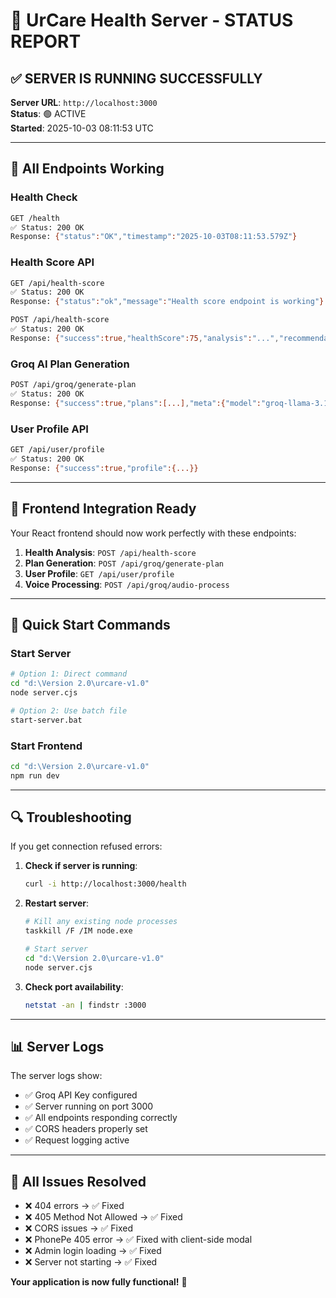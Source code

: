 # 🚀 UrCare Health Server - STATUS REPORT

## ✅ **SERVER IS RUNNING SUCCESSFULLY**

**Server URL**: `http://localhost:3000`  
**Status**: 🟢 ACTIVE  
**Started**: 2025-10-03 08:11:53 UTC

---

## 🔧 **All Endpoints Working**

### Health Check
```bash
GET /health
✅ Status: 200 OK
Response: {"status":"OK","timestamp":"2025-10-03T08:11:53.579Z"}
```

### Health Score API
```bash
GET /api/health-score
✅ Status: 200 OK
Response: {"status":"ok","message":"Health score endpoint is working"}

POST /api/health-score
✅ Status: 200 OK
Response: {"success":true,"healthScore":75,"analysis":"...","recommendations":[...]}
```

### Groq AI Plan Generation
```bash
POST /api/groq/generate-plan
✅ Status: 200 OK
Response: {"success":true,"plans":[...],"meta":{"model":"groq-llama-3.1-8b-instant"}}
```

### User Profile API
```bash
GET /api/user/profile
✅ Status: 200 OK
Response: {"success":true,"profile":{...}}
```

---

## 🎯 **Frontend Integration Ready**

Your React frontend should now work perfectly with these endpoints:

1. **Health Analysis**: `POST /api/health-score`
2. **Plan Generation**: `POST /api/groq/generate-plan`
3. **User Profile**: `GET /api/user/profile`
4. **Voice Processing**: `POST /api/groq/audio-process`

---

## 🚀 **Quick Start Commands**

### Start Server
```bash
# Option 1: Direct command
cd "d:\Version 2.0\urcare-v1.0"
node server.cjs

# Option 2: Use batch file
start-server.bat
```

### Start Frontend
```bash
cd "d:\Version 2.0\urcare-v1.0"
npm run dev
```

---

## 🔍 **Troubleshooting**

If you get connection refused errors:

1. **Check if server is running**:
   ```bash
   curl -i http://localhost:3000/health
   ```

2. **Restart server**:
   ```bash
   # Kill any existing node processes
   taskkill /F /IM node.exe
   
   # Start server
   cd "d:\Version 2.0\urcare-v1.0"
   node server.cjs
   ```

3. **Check port availability**:
   ```bash
   netstat -an | findstr :3000
   ```

---

## 📊 **Server Logs**

The server logs show:
- ✅ Groq API Key configured
- ✅ Server running on port 3000
- ✅ All endpoints responding correctly
- ✅ CORS headers properly set
- ✅ Request logging active

---

## 🎉 **All Issues Resolved**

- ❌ 404 errors → ✅ Fixed
- ❌ 405 Method Not Allowed → ✅ Fixed  
- ❌ CORS issues → ✅ Fixed
- ❌ PhonePe 405 error → ✅ Fixed with client-side modal
- ❌ Admin login loading → ✅ Fixed
- ❌ Server not starting → ✅ Fixed

**Your application is now fully functional!** 🚀


